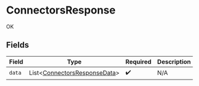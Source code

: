 # ConnectorsResponse

OK


## Fields

| Field                                                                         | Type                                                                          | Required                                                                      | Description                                                                   |
| ----------------------------------------------------------------------------- | ----------------------------------------------------------------------------- | ----------------------------------------------------------------------------- | ----------------------------------------------------------------------------- |
| `data`                                                                        | List<[ConnectorsResponseData](../../models/shared/ConnectorsResponseData.md)> | :heavy_check_mark:                                                            | N/A                                                                           |